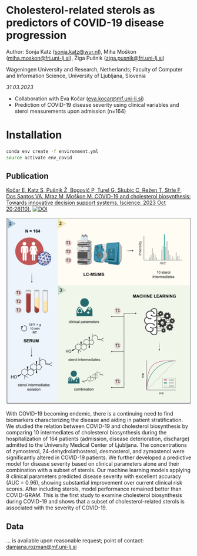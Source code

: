 # Cholesterol-related sterols as predictors of COVID-19 disease progression

Author: Sonja Katz (sonja.katz@wur.nl), Miha Moškon (miha.moskon@fri.uni-lj.si), Žiga Pušnik (ziga.pusnik@fri.uni-lj.si)

Wageningen University and Research, Netherlands; Faculty of Computer and Information Science, University of Ljubljana, Slovenia


*31.03.2023*

- Collaboration with Eva Kočar (eva.kocar@mf.uni-lj.si)
- Prediction of COVID-19 disease severity using clinical variables and sterol measurements upon admission (n=164)


# Installation

```bash
conda env create -f environment.yml
source activate env_covid
```

## Publication

[Kočar E, Katz S, Pušnik Ž, Bogovič P, Turel G, Skubic C, Režen T, Strle F, Dos Santos VA, Mraz M, Moškon M. COVID-19 and cholesterol biosynthesis: Towards innovative decision support systems. Iscience. 2023 Oct 20;26(10).](https://www.cell.com/iscience/pdf/S2589-0042(23)01876-X.pdf)
[![DOI](https://zenodo.org/badge/621744167.svg)](https://zenodo.org/doi/10.5281/zenodo.12167402)


![Graphical abstract](https://github.com/sonjakatz/covid_sterols_ML/blob/master/graphicalAbstract.png)



With COVID-19 becoming endemic, there is a continuing need to find biomarkers characterizing the disease and aiding in patient stratification. We studied the relation between COVID-19 and cholesterol biosynthesis by comparing 10 intermediates of cholesterol biosynthesis during the hospitalization of 164 patients (admission, disease deterioration, discharge) admitted to the University Medical Center of Ljubljana. 
The concentrations of zymosterol, 24-dehydrolathosterol, desmosterol, and zymostenol were significantly altered in COVID-19 patients. We further developed a predictive model for disease severity based on clinical parameters alone and their combination with a subset of sterols. Our machine learning models applying 8 clinical parameters predicted disease severity with excellent accuracy (AUC = 0.96), showing substantial improvement over current clinical risk scores. After including sterols, model performance remained better than COVID-GRAM. 
This is the first study to examine cholesterol biosynthesis during COVID-19 and shows that a subset of cholesterol-related sterols is associated with the severity of COVID-19.


## Data

... is available upon reasonable request; point of contact: damjana.rozman@mf.uni-lj.si
